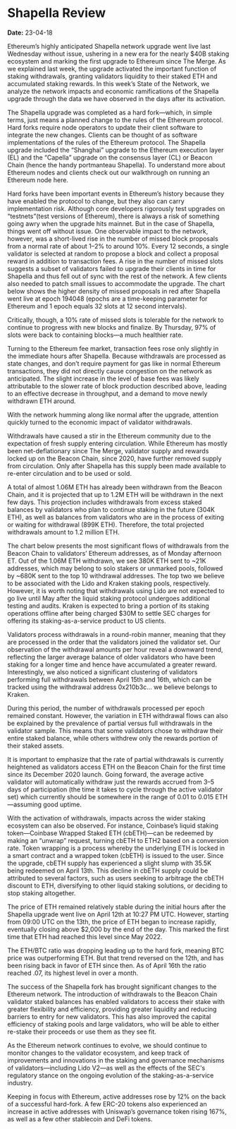 # Shapella Review

**Date:** 23-04-18

Ethereum’s highly anticipated Shapella network upgrade went live last Wednesday without issue, ushering in a new era for the nearly $40B staking ecosystem and marking the first upgrade to Ethereum since The Merge. As we explained last week, the upgrade activated the important function of staking withdrawals, granting validators liquidity to their staked ETH and accumulated staking rewards. In this week’s State of the Network, we analyze the network impacts and economic ramifications of the Shapella upgrade through the data we have observed in the days after its activation.

The Shapella upgrade was completed as a hard fork—which, in simple terms, just means a planned change to the rules of the Ethereum protocol. Hard forks require node operators to update their client software to integrate the new changes. Clients can be thought of as software implementations of the rules of the Ethereum protocol. The Shapella upgrade included the “Shanghai” upgrade to the Ethereum execution layer (EL) and the “Capella” upgrade on the consensus layer (CL) or Beacon Chain (hence the handy portmanteau Shapella). To understand more about Ethereum nodes and clients check out our walkthrough on running an Ethereum node here.

Hard forks have been important events in Ethereum’s history because they have enabled the protocol to change, but they also can carry implementation risk. Although core developers rigorously test upgrades on “testnets”(test versions of Ethereum), there is always a risk of something going awry when the upgrade hits mainnet. But in the case of Shapella, things went off without issue. One observable impact to the network, however, was a short-lived rise in the number of missed block proposals from a normal rate of about 1–2% to around 10%. Every 12 seconds, a single validator is selected at random to propose a block and collect a proposal reward in addition to transaction fees. A rise in the number of missed slots suggests a subset of validators failed to upgrade their clients in time for Shapella and thus fell out of sync with the rest of the network. A few clients also needed to patch small issues to accommodate the upgrade. The chart below shows the higher density of missed proposals in red after Shapella went live at epoch 194048 (epochs are a time-keeping parameter for Ethereum and 1 epoch equals 32 slots at 12 second intervals).

Critically, though, a 10% rate of missed slots is tolerable for the network to continue to progress with new blocks and finalize. By Thursday, 97% of slots were back to containing blocks—a much healthier rate.

Turning to the Ethereum fee market, transaction fees rose only slightly in the immediate hours after Shapella. Because withdrawals are processed as state changes, and don’t require payment for gas like in normal Ethereum transactions, they did not directly cause congestion on the network as anticipated. The slight increase in the level of base fees was likely attributable to the slower rate of block production described above, leading to an effective decrease in throughput, and a demand to move newly withdrawn ETH around.

With the network humming along like normal after the upgrade, attention quickly turned to the economic impact of validator withdrawals.

Withdrawals have caused a stir in the Ethereum community due to the expectation of fresh supply entering circulation. While Ethereum has mostly been net-deflationary since The Merge, validator supply and rewards locked up on the Beacon Chain, since 2020, have further removed supply from circulation. Only after Shapella has this supply been made available to re-enter circulation and to be used or sold.

A total of almost 1.06M ETH has already been withdrawn from the Beacon Chain, and it is projected that up to 1.2M ETH will be withdrawn in the next few days. This projection includes withdrawals from excess staked balances by validators who plan to continue staking in the future (304K ETH), as well as balances from validators who are in the process of exiting or waiting for withdrawal (899K ETH). Therefore, the total projected withdrawals amount to 1.2 million ETH.

The chart below presents the most significant flows of withdrawals from the Beacon Chain to validators’ Ethereum addresses, as of Monday afternoon ET. Out of the 1.06M ETH withdrawn, we see 380K ETH sent to ~21K addresses, which may belong to solo stakers or unmarked pools, followed by ~680K sent to the top 10 withdrawal addresses. The top two we believe to be associated with the Lido and Kraken staking pools, respectively.  However, it is worth noting that withdrawals using Lido are not expected to go live until May after the liquid staking protocol undergoes additional testing and audits. Kraken is expected to bring a portion of its staking operations offline after being charged $30M to settle SEC charges for offering its staking-as-a-service product to US clients.

Validators process withdrawals in a round-robin manner, meaning that they are processed in the order that the validators joined the validator set. Our observation of the withdrawal amounts per hour reveal a downward trend, reflecting the larger average balance of older validators who have been staking for a longer time and hence have accumulated a greater reward. Interestingly, we also noticed a significant clustering of validators performing full withdrawals between April 15th and 16th, which can be tracked using the withdrawal address 0x210b3c… we believe belongs to Kraken.

During this period, the number of withdrawals processed per epoch remained constant. However, the variation in ETH withdrawal flows can also be explained by the prevalence of partial versus full withdrawals in the validator sample. This means that some validators chose to withdraw their entire staked balance, while others withdrew only the rewards portion of their staked assets.

It is important to emphasize that the rate of partial withdrawals is currently heightened as validators access ETH on the Beacon Chain for the first time since its December 2020 launch. Going forward, the average active validator will automatically withdraw just the rewards accrued from 3–5 days of participation (the time it takes to cycle through the active validator set) which currently should be somewhere in the range of 0.01 to 0.015 ETH—assuming good uptime.

With the activation of withdrawals, impacts across the wider staking ecosystem can also be observed. For instance, Coinbase’s liquid staking token—Coinbase Wrapped Staked ETH (cbETH)—can be redeemed by making an “unwrap” request, turning cbETH to ETH2 based on a conversion rate. Token wrapping is a process whereby the underlying ETH is locked in a smart contract and a wrapped token (cbETH) is issued to the user. Since the upgrade, cbETH supply has experienced a slight slump with 35.5K being redeemed on April 13th. This decline in cbETH supply could be attributed to several factors, such as users seeking to arbitrage the cbETH discount to ETH, diversifying to other liquid staking solutions, or deciding to stop staking altogether.

The price of ETH remained relatively stable during the initial hours after the Shapella upgrade went live on April 12th at 10:27 PM UTC. However, starting from 09:00 UTC on the 13th, the price of ETH began to increase rapidly, eventually closing above $2,000 by the end of the day. This marked the first time that ETH had reached this level since May 2022.

The ETH/BTC ratio was dropping leading up to the hard fork, meaning BTC price was outperforming ETH. But that trend reversed on the 12th, and has been rising back in favor of ETH since then. As of April 16th the ratio reached .07, its highest level in over a month.

The success of the Shapella fork has brought significant changes to the Ethereum network. The introduction of withdrawals to the Beacon Chain validator staked balances has enabled validators to access their stake with greater flexibility and efficiency, providing greater liquidity and reducing barriers to entry for new validators. This has also improved the capital efficiency of staking pools and large validators, who will be able to either re-stake their proceeds or use them as they see fit.

As the Ethereum network continues to evolve, we should continue to monitor changes to the validator ecosystem, and keep track of improvements and innovations in the staking and governance mechanisms of validators—including Lido V2—as well as the effects of the SEC's regulatory stance on the ongoing evolution of the staking-as-a-service industry.

Keeping in focus with Ethereum, active addresses rose by 12% on the back of a successful hard-fork. A few ERC-20 tokens also experienced an increase in active addresses with Uniswap’s governance token rising 167%, as well as a few other stablecoin and DeFi tokens.